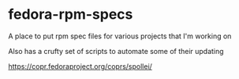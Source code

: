 # fedora-rpm-specs

A place to put rpm spec files for various projects that I'm working on

Also has a crufty set of scripts to automate some of their updating

https://copr.fedoraproject.org/coprs/spollei/
